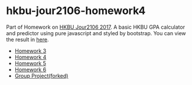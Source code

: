 # hkbu-jour2106-homework4

Part of Homework on [HKBU Jour2106 2017](http://datavis.studio/2017/projects/). A basic HKBU GPA calculator and predictor using pure javascript and styled by bootstrap.
You can view the result in [here](https://chlorella.github.io/hkbu-jour-2106-homework4/).

- [Homework 3](https://github.com/chlorella/hkbu-jour-2106-homework3)
- [Homework 4](https://github.com/chlorella/hkbu-jour-2106-homework4)
- [Homework 5](https://github.com/chlorella/hkbu-jour-2106-homework5)
- [Homework 6](https://github.com/chlorella/hkbu-jour-2106-homework6)
- [Group Project(forked)](https://github.com/chlorella/glotravel)
